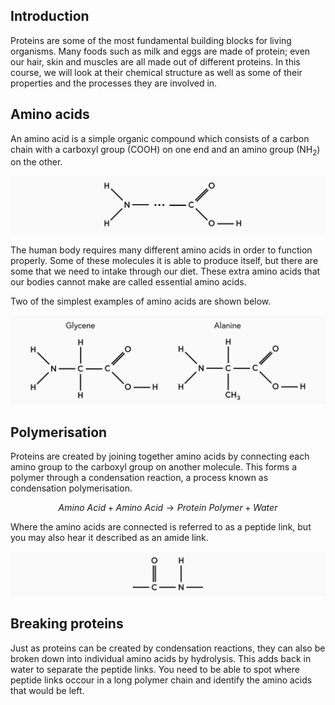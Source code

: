 ## Introduction

Proteins are some of the most fundamental building blocks for living organisms. Many foods such as milk and eggs are made of protein; even our hair, skin and muscles are all made out of different proteins. In this course, we will look at their chemical structure as well as some of their properties and the processes they are involved in.

## Amino acids

An amino acid is a simple organic compound which consists of a carbon chain with a carboxyl group (COOH) on one end and an amino group (NH<sub>2</sub>) on the other.

![Amino acid structure](amino_acid_structure.svg)

The human body requires many different amino acids in order to function properly. Some of these molecules it is able to produce itself, but there are some that we need to intake through our diet. These extra amino acids that our bodies cannot make are called essential amino acids.

Two of the simplest examples of amino acids are shown below.

![Examples of amino acids](common_amino_acids.svg)

## Polymerisation

Proteins are created by joining together amino acids by connecting each amino group to the carboxyl group on another molecule. This forms a polymer through a condensation reaction, a process known as condensation polymerisation.

$$Amino \text{ } Acid + Amino \text{ } Acid \rightarrow Protein \text{ } Polymer + Water$$

Where the amino acids are connected is referred to as a peptide link, but you may also hear it described as an amide link.

![Peptide link](peptide_link.svg)

## Breaking proteins

Just as proteins can be created by condensation reactions, they can also be broken down into individual amino acids by hydrolysis. This adds back in water to separate the peptide links. You need to be able to spot where peptide links occour in a long polymer chain and identify the amino acids that would be left.
